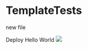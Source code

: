 # TemplateTests
new file

Deploy Hello World
<a href="https://portal.azure.com/#create/Microsoft.Template/uri/https%3A%2F%2Fraw.githubusercontent.com%2Ftfitzmac%2FTemplateTests%2Fmaster%2FHelloWorld.json%0A" target="_blank"><img src="http://azuredeploy.net/deploybutton.png"/></a>
